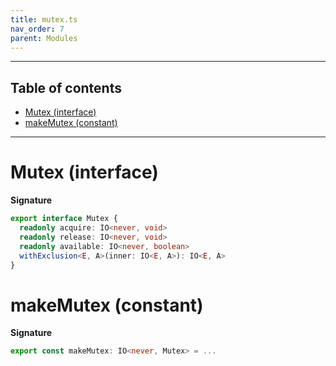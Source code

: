 ```yaml
---
title: mutex.ts
nav_order: 7
parent: Modules
---
```


---

<h2 class="text-delta">Table of contents</h2>

- [Mutex (interface)](#mutex-interface)
- [makeMutex (constant)](#makemutex-constant)

---

# Mutex (interface)

**Signature**

```ts
export interface Mutex {
  readonly acquire: IO<never, void>
  readonly release: IO<never, void>
  readonly available: IO<never, boolean>
  withExclusion<E, A>(inner: IO<E, A>): IO<E, A>
}
```

# makeMutex (constant)

**Signature**

```ts
export const makeMutex: IO<never, Mutex> = ...
```

